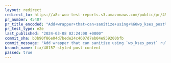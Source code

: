 ```yaml
---
layout: redirect
redirect_to: https://a8c-woo-test-reports.s3.amazonaws.com/public/pr/45407/e2e/index.html
pr_number: 45407
pr_title_encoded: "Add+wrapper+that+can+sanitize+using+%60wp_kses_post%60+rules%2C+but+also+allows+%60style%60+elements"
pr_test_type: e2e
last_published: "2024-03-08 02:24:08 +0000"
commit_sha: b3b90f86e04d7bede24c4607d7eb04e959200bfb
commit_message: "Add wrapper that can sanitize using `wp_kses_post` rules, but also al…"
branch_name: fix/40157-styled-post-content
passed: true
---
```

